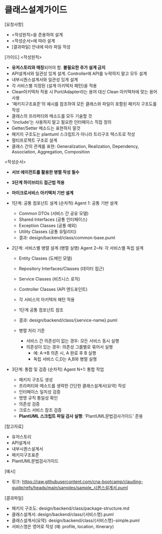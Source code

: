 # 클래스설계가이드 

[요청사항]
- <작성원칙>을 준용하여 설계
- <작성순서>에 따라 설계
- [결과파일] 안내에 따라 파일 작성   

[가이드]
<작성원칙>
- **유저스토리와 매칭**되어야 함. **불필요한 추가 설계 금지**
- API설계서와 일관성 있게 설계. Controller에 API를 누락하지 말고 모두 설계 
- 내부시퀀스설계서와 일관성 있게 설계   
- 각 서비스별 지정된 {설계 아키텍처 패턴}을 적용
- Clean아키텍처 적용 시 Port/Adapter라는 용어 대신 Clean 아키텍처에 맞는 용어 사용
- '패키지구조표준'의 예시를 참조하여 모든 클래스와 파일이 포함된 패키지 구조도를 작성 
- 클래스의 프라퍼티와 메소드를 모두 기술할 것
- '!include'는 사용하지 말고 필요한 인터페이스 직접 정의
- Getter/Setter 메소드는 표현하지 말것 
- 패키지 구조도는 plantuml 스크립트가 아니라 트리구조 텍스트로 작성  
- 멀티프로젝트 구조로 설계 
- 클래스 간의 관계를 표현: Generalization, Realization, Dependency, Association, Aggregation, Composition

<작성순서>
- **서브 에이전트를 활용한 병렬 작성 필수**
- **3단계 하이브리드 접근법 적용**
- **마이크로서비스 아키텍처 기반 설계**

- 1단계: 공통 컴포넌트 설계 (순차적)
  Agent 1: 공통 기반 설계
  - Common DTOs (서비스 간 공유 모델)
  - Shared Interfaces (공통 인터페이스)
  - Exception Classes (공통 예외)
  - Utility Classes (공통 유틸리티)
  - 결과: design/backend/class/common-base.puml

- 2단계: 서비스별 병렬 설계 (병렬 실행)
  Agent 2~N: 각 서비스별 독립 설계
  - Entity Classes (도메인 모델)
  - Repository Interfaces/Classes (데이터 접근)
  - Service Classes (비즈니스 로직)
  - Controller Classes (API 엔드포인트)
  - 각 서비스의 아키텍처 패턴 적용
  - 1단계 공통 컴포넌트 참조
  - 결과: design/backend/class/{service-name}.puml

  - 병렬 처리 기준
    - 서비스 간 의존성이 없는 경우: 모든 서비스 동시 실행
    - 의존성이 있는 경우: 의존성 그룹별로 묶어서 실행
      - 예: A→B 의존 시, A 완료 후 B 실행
      - 독립 서비스 C,D는 A,B와 병렬 실행

- 3단계: 통합 및 검증 (순차적)
  Agent N+1: 통합 작업
  - 패키지 구조도 생성
  - 프라퍼티와 메소드를 생략한 간단한 클래스설계서(요약) 작성
  - 인터페이스 일치성 검증
  - 명명 규칙 통일성 확인
  - 의존성 검증
  - 크로스 서비스 참조 검증
  - **PlantUML 스크립트 파일 검사 실행**: 'PlantUML문법검사가이드' 준용

[참고자료]
- 유저스토리
- API설계서
- 내부시퀀스설계서
- 패키지구조표준
- PlantUML문법검사가이드

[예시]
- 링크: https://raw.githubusercontent.com/cna-bootcamp/clauding-guide/refs/heads/main/samples/sample_시퀀스설계서.puml
  
[결과파일]
- 패키지 구조도: design/backend/class/package-structure.md
- 클래스설계서: design/backend/class/{서비스명}.puml
- 클래스설계서(요약): design/backend/class/{서비스명}-simple.puml
- 서비스명은 영어로 작성 (예: profile, location, itinerary)
  
